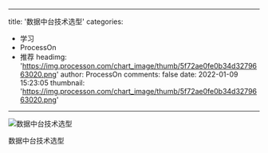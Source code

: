 
---
title: '数据中台技术选型'
categories: 
 - 学习
 - ProcessOn
 - 推荐
headimg: 'https://img.processon.com/chart_image/thumb/5f72ae0fe0b34d3279663020.png'
author: ProcessOn
comments: false
date: 2022-01-09 15:23:05
thumbnail: 'https://img.processon.com/chart_image/thumb/5f72ae0fe0b34d3279663020.png'
---

<div>   
<img class="thumb" alt="数据中台技术选型" src="https://img.processon.com/chart_image/thumb/5f72ae0fe0b34d3279663020.png" referrerpolicy="no-referrer">
<p>数据中台技术选型</p>  
</div>
            